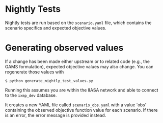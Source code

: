 # Nightly Tests

Nightly tests are run based on the `scenario.yaml` file, which contains the scenario specifics and expected objective values.

# Generating observed values

If a change has been made either upstream or to related code (e.g., the GAMS formulation), expected objective values
may also change. You can regenerate those values with

```
$ python generate_nightly_test_values.py
```

Running this assumes you are within the IIASA network and able to connect to the `ixmp_dev` database.

It creates a new YAML file called `scenario_obs.yaml` with a value 'obs' containing the observed objective function value for each scenario. If there is an error, the error message is provided instead.